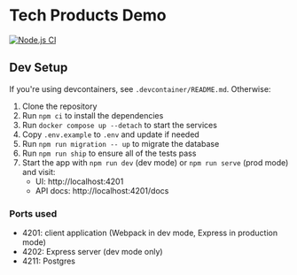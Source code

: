 # Tech Products Demo

[![Node.js CI](https://github.com/CodeYourFuture/tech-products-demo/workflows/Node.js%20CI/badge.svg)](https://github.com/CodeYourFuture/tech-products-demo/actions)

## Dev Setup

If you're using devcontainers, see `.devcontainer/README.md`. Otherwise:

1. Clone the repository
2. Run `npm ci` to install the dependencies
3. Run `docker compose up --detach` to start the services
4. Copy `.env.example` to `.env` and update if needed
5. Run `npm run migration -- up` to migrate the database
6. Run `npm run ship` to ensure all of the tests pass
7. Start the app with `npm run dev` (dev mode) or `npm run serve` (prod mode) and visit:
   - UI: http://localhost:4201
   - API docs: http://localhost:4201/docs

### Ports used

- 4201: client application (Webpack in dev mode, Express in production mode)
- 4202: Express server (dev mode only)
- 4211: Postgres
